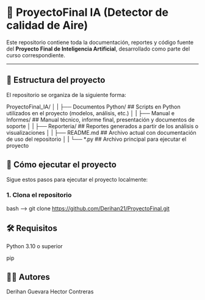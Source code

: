 # 🧠 ProyectoFinal IA (Detector de calidad de Aire)

Este repositorio contiene toda la documentación, reportes y código fuente del **Proyecto Final de Inteligencia Artificial**, desarrollado como parte del curso correspondiente.

---

## 📁 Estructura del proyecto

El repositorio se organiza de la siguiente forma:


ProyectoFinal_IA/
│
|
├── Documentos Python/ ## Scripts en Python utilizados en el proyecto (modelos, análisis, etc.)
│
|
├── Manual e Informes/ ## Manual técnico, informe final, presentación y documentos de soporte
│
|
├── Reporteria/ ## Reportes generados a partir de los análisis o visualizaciones
│
|
├── README.md ## Archivo actual con documentación de uso del repositorio
│
|
└── *.py ## Archivo principal para ejecutar el proyecto


## 🚀 Cómo ejecutar el proyecto

Sigue estos pasos para ejecutar el proyecto localmente:

### 1. Clona el repositorio
bash --> git clone https://github.com/Derihan21/ProyectoFinal.git

## 🛠 Requisitos
Python 3.10 o superior

pip


## 👨‍💻 Autores
Derihan Guevara
Hector Contreras



